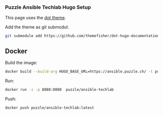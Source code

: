 ### Puzzle Ansible Techlab Hugo Setup 

This page uses the [dot theme](https://github.com/themefisher/dot).

Add the theme as git submodul:
```bash
git submodule add https://github.com/themefisher/dot-hugo-documentation-theme.git themes/dot
```

## Docker

Build the image:

```bash
docker build --build-arg HUGO_BASE_URL=https://ansible.puzzle.ch/ -t puzzle/ansible-techlab:latest .
```

Run:

```bash
docker run -i -p 8080:8080  puzzle/ansible-techlab
```

Push:

```bash
docker push puzzle/ansible-techlab:latest
```
